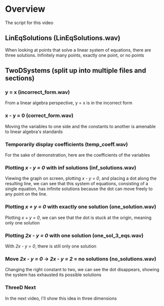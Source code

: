 # Overview

The script for this video

## LinEqSolutions (LinEqSolutions.wav)

When looking at points that solve a linear system of equations, there are three solutions.
Infinitely many points, exactly one point, or no points

## TwoDSystems (split up into multiple files and sections)

### y = x (incorrect_form.wav)

From a linear algebra perspective, y = x is in the incorrect form

### x - y = 0 (correct_form.wav)

Moving the variables to one side and the constants to another is amenable to linear algebra's standards

### Temporarily display coefficients (temp_coeff.wav)

For the sake of demonstration, here are the coefficients of the variables

### Plotting *x - y = 0* with inf solutions (inf_solutions.wav)

Viewing the graph on screen, plotting *x - y = 0*, and placing a dot along the resulting line,
we can see that this system of equations, consisting of a single equation, has infinite solutions
because the dot can move freely to any point on the line.

### Plotting *x + y = 0* with exactly one solution (one_solution.wav)

Plotting *x + y = 0*, we can see that the dot is stuck at the origin, meaning only one solution

### Plotting *2x - y = 0* with one solution (one_sol_3_eqs.wav)

With *2x - y = 0*, there is still only one solution

### Move *2x - y = 0* -> *2x - y = 2* = no solutions (no_solutions.wav)

Changing the right constant to two, we can see the dot disappears, showing the system has
exhausted its possible solutions

### ThreeD Next

In the next video, I'll show this idea in three dimensions
